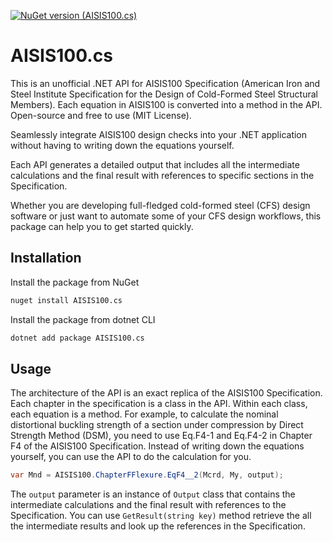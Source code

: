 [![NuGet version (AISIS100.cs)](https://img.shields.io/nuget/v/AISIS100.cs.svg?style=flat)](https://www.nuget.org/packages/AISIS100.cs/)
<!-- [![NuGet Downloads](https://img.shields.io/nuget/dt/AISIS100.cs?style=flat)](https://www.nuget.org/packages/AISIS100.cs/)
 -->

# AISIS100.cs

This is an unofficial .NET API for AISIS100 Specification (American Iron and Steel Institute Specification for the Design of Cold-Formed Steel Structural Members).
Each equation in AISIS100 is converted into a method in the API. Open-source and free to use (MIT License).

Seamlessly integrate AISIS100 design checks into your .NET application without having to writing down the equations yourself.

Each API generates a detailed output that includes all the intermediate calculations and the final result with references to specific sections in the Specification.

Whether you are developing full-fledged cold-formed steel (CFS) design software or just want to automate some of your CFS design workflows, this package can help you to get started quickly.

## Installation
Install the package from NuGet
```bash
nuget install AISIS100.cs
```

Install the package from dotnet CLI
```bash
dotnet add package AISIS100.cs
```

## Usage
The architecture of the API is an exact replica of the AISIS100 Specification.
Each chapter in the specification is a class in the API. 
Within each class, each equation is a method.
For example, to calculate the nominal distortional buckling strength of a section under compression by Direct Strength Method (DSM), 
you need to use Eq.F4-1 and Eq.F4-2 in Chapter F4 of the AISIS100 Specification.
Instead of writing down the equations yourself, you can use the API to do the calculation for you.

```csharp
var Mnd = AISIS100.ChapterFFlexure.EqF4__2(Mcrd, My, output);
```

The `output` parameter is an instance of `Output` class that contains the intermediate calculations and the final result with references to the Specification.
You can use `GetResult(string key)` method retrieve the all the intermediate results and look up the references in the Specification.
